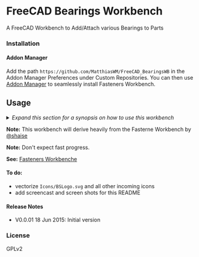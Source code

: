 # FreeCAD Bearings Workbench

<!-- add Python code quality alerts here -->

A FreeCAD Workbench to Add/Attach various Bearings to Parts  

<!-- add animated gif (screencast) of using the workbench -->

### Installation

#### Addon Manager
Add the path `https://github.com/MatthiasWM/FreeCAD_BearingsWB` in the Addon Manager Preferences under Custom Repositories.
You can then use [Addon Manager](https://github.com/FreeCAD/FreeCAD-addons/#1-builtin-addon-manager) to seamlessly install Fasteners Workbench.

## Usage
<!-- No official Wiki at this point: ### Official Wiki https://www.freecadweb.org/wiki/Bearings_Workbench -->
 
<details>
  <summary><i>Expand this section for a synopsis on how to use this workbench</i></summary> 

No details yet.

</details>

**Note:** This workbench will derive heavily from the Fasterne Workbench by [@shaise](https://github.com/shaise)

**Note:** Don't expect fast progress.

**See:** [Fasteners Workbenche](https://github.com/shaise/FreeCAD_FastenersWB)

#### To do:
* vectorize `Icons/BSLogo.svg` and all other incoming icons
* add screencast and screen shots for this README 

#### Release Notes 
* V0.0.01  18 Jun 2015:  Initial version 

<!-- ### Contributing
See [CONTRIBUTING.md](CONTRIBUTING.md) -->

### License
GPLv2
